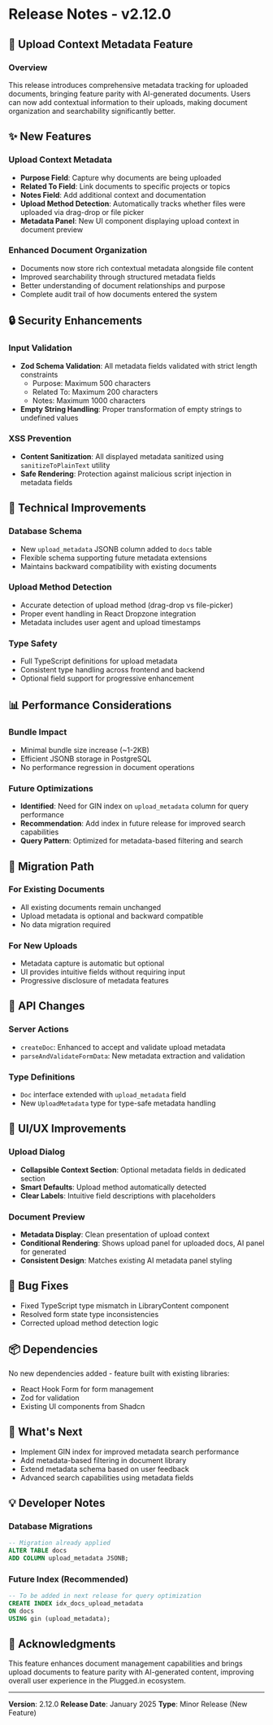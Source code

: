 # Release Notes - v2.12.0

## 🎯 Upload Context Metadata Feature

### Overview
This release introduces comprehensive metadata tracking for uploaded documents, bringing feature parity with AI-generated documents. Users can now add contextual information to their uploads, making document organization and searchability significantly better.

## ✨ New Features

### Upload Context Metadata
- **Purpose Field**: Capture why documents are being uploaded
- **Related To Field**: Link documents to specific projects or topics
- **Notes Field**: Add additional context and documentation
- **Upload Method Detection**: Automatically tracks whether files were uploaded via drag-drop or file picker
- **Metadata Panel**: New UI component displaying upload context in document preview

### Enhanced Document Organization
- Documents now store rich contextual metadata alongside file content
- Improved searchability through structured metadata fields
- Better understanding of document relationships and purpose
- Complete audit trail of how documents entered the system

## 🔒 Security Enhancements

### Input Validation
- **Zod Schema Validation**: All metadata fields validated with strict length constraints
  - Purpose: Maximum 500 characters
  - Related To: Maximum 200 characters
  - Notes: Maximum 1000 characters
- **Empty String Handling**: Proper transformation of empty strings to undefined values

### XSS Prevention
- **Content Sanitization**: All displayed metadata sanitized using `sanitizeToPlainText` utility
- **Safe Rendering**: Protection against malicious script injection in metadata fields

## 🚀 Technical Improvements

### Database Schema
- New `upload_metadata` JSONB column added to `docs` table
- Flexible schema supporting future metadata extensions
- Maintains backward compatibility with existing documents

### Upload Method Detection
- Accurate detection of upload method (drag-drop vs file-picker)
- Proper event handling in React Dropzone integration
- Metadata includes user agent and upload timestamps

### Type Safety
- Full TypeScript definitions for upload metadata
- Consistent type handling across frontend and backend
- Optional field support for progressive enhancement

## 📊 Performance Considerations

### Bundle Impact
- Minimal bundle size increase (~1-2KB)
- Efficient JSONB storage in PostgreSQL
- No performance regression in document operations

### Future Optimizations
- **Identified**: Need for GIN index on `upload_metadata` column for query performance
- **Recommendation**: Add index in future release for improved search capabilities
- **Query Pattern**: Optimized for metadata-based filtering and search

## 🔄 Migration Path

### For Existing Documents
- All existing documents remain unchanged
- Upload metadata is optional and backward compatible
- No data migration required

### For New Uploads
- Metadata capture is automatic but optional
- UI provides intuitive fields without requiring input
- Progressive disclosure of metadata features

## 📝 API Changes

### Server Actions
- `createDoc`: Enhanced to accept and validate upload metadata
- `parseAndValidateFormData`: New metadata extraction and validation

### Type Definitions
- `Doc` interface extended with `upload_metadata` field
- New `UploadMetadata` type for type-safe metadata handling

## 🎨 UI/UX Improvements

### Upload Dialog
- **Collapsible Context Section**: Optional metadata fields in dedicated section
- **Smart Defaults**: Upload method automatically detected
- **Clear Labels**: Intuitive field descriptions with placeholders

### Document Preview
- **Metadata Display**: Clean presentation of upload context
- **Conditional Rendering**: Shows upload panel for uploaded docs, AI panel for generated
- **Consistent Design**: Matches existing AI metadata panel styling

## 🐛 Bug Fixes

- Fixed TypeScript type mismatch in LibraryContent component
- Resolved form state type inconsistencies
- Corrected upload method detection logic

## 📦 Dependencies

No new dependencies added - feature built with existing libraries:
- React Hook Form for form management
- Zod for validation
- Existing UI components from Shadcn

## 🔮 What's Next

- Implement GIN index for improved metadata search performance
- Add metadata-based filtering in document library
- Extend metadata schema based on user feedback
- Advanced search capabilities using metadata fields

## 💡 Developer Notes

### Database Migrations
```sql
-- Migration already applied
ALTER TABLE docs
ADD COLUMN upload_metadata JSONB;
```

### Future Index (Recommended)
```sql
-- To be added in next release for query optimization
CREATE INDEX idx_docs_upload_metadata
ON docs
USING gin (upload_metadata);
```

## 🙏 Acknowledgments

This feature enhances document management capabilities and brings upload documents to feature parity with AI-generated content, improving overall user experience in the Plugged.in ecosystem.

---

**Version**: 2.12.0
**Release Date**: January 2025
**Type**: Minor Release (New Feature)